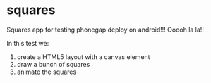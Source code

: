 squares
=======

Squares app for testing phonegap deploy on android!!! Ooooh la la!!

In this test we:
1. create a HTML5 layout with a canvas element
2. draw a bunch of squares
3. animate the squares